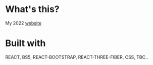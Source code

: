 # What's this?

My 2022 [website](https://www.christianbmartinez.com/)

# Built with

REACT, BS5, REACT-BOOTSTRAP, REACT-THREE-FIBER, CSS, TBC..
